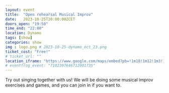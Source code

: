 ```yaml
---
layout: event
title:  "Open rehearsal Musical Improv"
date:   2023-10-25T20:00:00ZCET
doors_open: "19:50"
time_end: "22:00"
location: Dynamo
tags: [show]
categories: show
img : logo.png # 2023-10-25-dynamo_oct_23.png
ticket_cost: "Free!"
# ticket_url: ""
location_iframe: "https://www.google.com/maps/embed?pb=!1m18!1m12!1m3!1d2701.4626852746237!2d8.537193416230004!3d47.3834046113615!2m3!1f0!2f0!3f0!3m2!1i1024!2i768!4f13.1!3m3!1m2!1s0x47900a0b8801f73f%3A0x4e8ed220e9531140!2sJugendkulturhaus%20Dynamo!5e0!3m2!1sen!2sch!4v1645903128357!5m2!1sen!2sch"
# eventfrog_event: "7102307646712001735"
---
```


Try out singing together<!--more--> with us! We will be doing some musical improv exercises and games, and you can join in if you want to.